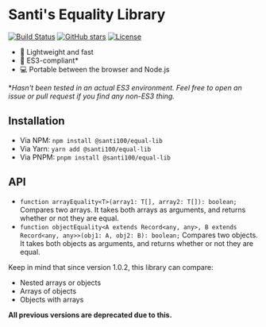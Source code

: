 # Santi's Equality Library

[![Build Status](https://github.com/santi100a/equal-lib/actions/workflows/main.yml/badge.svg)](https://github.com/santi100a/equal-lib/actions)
[![GitHub stars](https://img.shields.io/github/stars/santi100a/equal-lib.svg)](https://github.com/santi100a/equal-lib)
[![License](https://img.shields.io/github/license/santi100a/equal-lib.svg)](https://github.com/santi100a/equal-lib)

- 🚀 Lightweight and fast
- 👴 ES3-compliant*
- 💻 Portable between the browser and Node.js

**Hasn't been tested in an actual ES3 environment. Feel free to open an issue or pull request if you find any non-ES3 thing.*

## Installation
- Via NPM: `npm install @santi100/equal-lib`
- Via Yarn: `yarn add @santi100/equal-lib`
- Via PNPM: `pnpm install @santi100/equal-lib`

## API

- `function arrayEquality<T>(array1: T[], array2: T[]): boolean;` Compares two arrays. It takes both arrays as arguments, and returns whether or not they are equal. 
- `function objectEquality<A extends Record<any, any>, B extends Record<any, any>>(obj1: A, obj2: B): boolean;` Compares two objects. It takes both objects as arguments, and returns whether or not they are equal.

Keep in mind that since version 1.0.2, this library can compare:
- Nested arrays or objects
- Arrays of objects
- Objects with arrays

**All previous versions are deprecated due to this.**